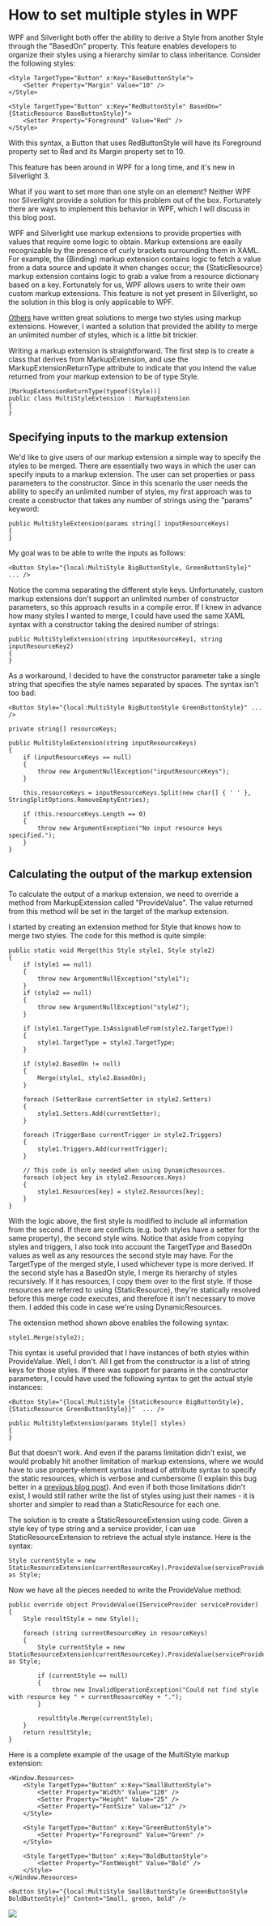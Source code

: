 # How to set multiple styles in WPF

WPF and Silverlight both offer the ability to derive a Style from another Style through the "BasedOn" property. This feature enables developers to organize their styles using a hierarchy similar to class inheritance. Consider the following styles:

	<Style TargetType="Button" x:Key="BaseButtonStyle">
		<Setter Property="Margin" Value="10" />
	</Style>

	<Style TargetType="Button" x:Key="RedButtonStyle" BasedOn="{StaticResource BaseButtonStyle}">
		<Setter Property="Foreground" Value="Red" />
	</Style>

With this syntax, a Button that uses RedButtonStyle will have its Foreground property set to Red and its Margin property set to 10.

This feature has been around in WPF for a long time, and it's new in Silverlight 3. 

What if you want to set more than one style on an element? Neither WPF nor Silverlight provide a solution for this problem out of the box. Fortunately there are ways to implement this behavior in WPF, which I will discuss in this blog post.

WPF and Silverlight use markup extensions to provide properties with values that require some logic to obtain. Markup extensions are easily recognizable by the presence of curly brackets surrounding them in XAML. For example, the {Binding} markup extension contains logic to fetch a value from a data source and update it when changes occur; the {StaticResource} markup extension contains logic to grab a value from a resource dictionary based on a key. Fortunately for us, WPF allows users to write their own custom markup extensions. This feature is not yet present in Silverlight, so the solution in this blog is only applicable to WPF.

<a href="http://swdeveloper.wordpress.com/2009/01/03/wpf-xaml-multiple-style-inheritance-and-markup-extensions/">Others</a> have written great solutions to merge two styles using markup extensions. However, I wanted a solution that provided the ability to merge an unlimited number of styles, which is a little bit trickier.

Writing a markup extension is straightforward. The first step is to create a class that derives from MarkupExtension, and use the MarkupExtensionReturnType attribute to indicate that you intend the value returned from your markup extension to be of type Style.

	[MarkupExtensionReturnType(typeof(Style))]
	public class MultiStyleExtension : MarkupExtension
	{
	}

## Specifying inputs to the markup extension

We'd like to give users of our markup extension a simple way to specify the styles to be merged. There are essentially two ways in which the user can specify inputs to a markup extension. The user can set properties or pass parameters to the constructor. Since in this scenario the user needs the ability to specify an unlimited number of styles, my first approach was to create a constructor that takes any number of strings using the "params" keyword:

	public MultiStyleExtension(params string[] inputResourceKeys)
	{
	}

My goal was to be able to write the inputs as follows:

	<Button Style="{local:MultiStyle BigButtonStyle, GreenButtonStyle}"  ... />

Notice the comma separating the different style keys. Unfortunately, custom markup extensions don't support an unlimited number of constructor parameters, so this approach results in a compile error. If I knew in advance how many styles I wanted to merge, I could have used the same XAML syntax with a constructor taking the desired number of strings:

	public MultiStyleExtension(string inputResourceKey1, string inputResourceKey2)
	{
	}

As a workaround, I decided to have the constructor parameter take a single string that specifies the style names separated by spaces. The syntax isn't too bad:

	<Button Style="{local:MultiStyle BigButtonStyle GreenButtonStyle}" ... />
	
	private string[] resourceKeys;
	
	public MultiStyleExtension(string inputResourceKeys)
	{
		if (inputResourceKeys == null)
		{
			throw new ArgumentNullException("inputResourceKeys");
		}
	
		this.resourceKeys = inputResourceKeys.Split(new char[] { ' ' }, StringSplitOptions.RemoveEmptyEntries);
	
		if (this.resourceKeys.Length == 0)
		{
			throw new ArgumentException("No input resource keys specified.");
		}
	}

## Calculating the output of the markup extension

To calculate the output of a markup extension, we need to override a method from MarkupExtension called "ProvideValue". The value returned from this method will be set in the target of the markup extension.

I started by creating an extension method for Style that knows how to merge two styles. The code for this method is quite simple:

	public static void Merge(this Style style1, Style style2)
	{
		if (style1 == null)
		{
			throw new ArgumentNullException("style1");
		}
		if (style2 == null)
		{
			throw new ArgumentNullException("style2");
		}
	
		if (style1.TargetType.IsAssignableFrom(style2.TargetType))
		{
			style1.TargetType = style2.TargetType;
		}
	
		if (style2.BasedOn != null)
		{
			Merge(style1, style2.BasedOn);
		}
	
		foreach (SetterBase currentSetter in style2.Setters)
		{
			style1.Setters.Add(currentSetter);
		}
	
		foreach (TriggerBase currentTrigger in style2.Triggers)
		{
			style1.Triggers.Add(currentTrigger);
		}
	
		// This code is only needed when using DynamicResources.
		foreach (object key in style2.Resources.Keys)
		{
			style1.Resources[key] = style2.Resources[key];
		}
	}

With the logic above, the first style is modified to include all information from the second. If there are conflicts (e.g. both styles have a setter for the same property), the second style wins. Notice that aside from copying styles and triggers, I also took into account the TargetType and BasedOn values as well as any resources the second style may have. For the TargetType of the merged style, I used whichever type is more derived. If the second style has a BasedOn style, I merge its hierarchy of styles recursively. If it has resources, I copy them over to the first style. If those resources are referred to using {StaticResource}, they're statically resolved before this merge code executes, and therefore it isn't necessary to move them. I added this code in case we're using DynamicResources.

The extension method shown above enables the following syntax:

	style1.Merge(style2);

This syntax is useful provided that I have instances of both styles within ProvideValue. Well, I don't. All I get from the constructor is a list of string keys for those styles. If there was support for params in the constructor parameters, I could have used the following syntax to get the actual style instances:

	<Button Style="{local:MultiStyle {StaticResource BigButtonStyle}, {StaticResource GreenButtonStyle}}"  ... />

	public MultiStyleExtension(params Style[] styles)
	{
	}

But that doesn't work. And even if the params limitation didn't exist, we would probably hit another limitation of markup extensions, where we would have to use property-element syntax instead of attribute syntax to specify the static resources, which is verbose and cumbersome (I explain this bug better in a <a href="http://www.zagstudio.com/blog/463">previous blog post</a>). And even if both those limitations didn't exist, I would still rather write the list of styles using just their names - it is shorter and simpler to read than a StaticResource for each one. 

The solution is to create a StaticResourceExtension using code. Given a style key of type string and a service provider, I can use StaticResourceExtension to retrieve the actual style instance. Here is the syntax:

	Style currentStyle = new StaticResourceExtension(currentResourceKey).ProvideValue(serviceProvider) as Style;

Now we have all the pieces needed to write the ProvideValue method:

	public override object ProvideValue(IServiceProvider serviceProvider)
	{
		Style resultStyle = new Style();
	
		foreach (string currentResourceKey in resourceKeys)
		{
			Style currentStyle = new StaticResourceExtension(currentResourceKey).ProvideValue(serviceProvider) as Style;
	
			if (currentStyle == null)
			{
				throw new InvalidOperationException("Could not find style with resource key " + currentResourceKey + ".");
			}
	
			resultStyle.Merge(currentStyle);
		}
		return resultStyle;
	}

Here is a complete example of the usage of the MultiStyle markup extension:

	<Window.Resources>
		<Style TargetType="Button" x:Key="SmallButtonStyle">
			<Setter Property="Width" Value="120" />
			<Setter Property="Height" Value="25" />
			<Setter Property="FontSize" Value="12" />
		</Style>
	
		<Style TargetType="Button" x:Key="GreenButtonStyle">
			<Setter Property="Foreground" Value="Green" />
		</Style>
	
		<Style TargetType="Button" x:Key="BoldButtonStyle">
			<Setter Property="FontWeight" Value="Bold" />
		</Style>
	</Window.Resources>
	
	<Button Style="{local:MultiStyle SmallButtonStyle GreenButtonStyle BoldButtonStyle}" Content="Small, green, bold" />

<img src="Images/MultipleStyles.png" class="postImage" />



